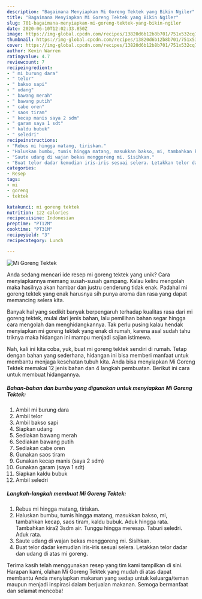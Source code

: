 ```yaml
---
description: "Bagaimana Menyiapkan Mi Goreng Tektek yang Bikin Ngiler"
title: "Bagaimana Menyiapkan Mi Goreng Tektek yang Bikin Ngiler"
slug: 701-bagaimana-menyiapkan-mi-goreng-tektek-yang-bikin-ngiler
date: 2020-06-10T12:02:33.850Z
image: https://img-global.cpcdn.com/recipes/13820d6b12b8b701/751x532cq70/mi-goreng-tektek-foto-resep-utama.jpg
thumbnail: https://img-global.cpcdn.com/recipes/13820d6b12b8b701/751x532cq70/mi-goreng-tektek-foto-resep-utama.jpg
cover: https://img-global.cpcdn.com/recipes/13820d6b12b8b701/751x532cq70/mi-goreng-tektek-foto-resep-utama.jpg
author: Kevin Warren
ratingvalue: 4.7
reviewcount: 7
recipeingredient:
- " mi burung dara"
- " telor"
- " bakso sapi"
- " udang"
- " bawang merah"
- " bawang putih"
- " cabe oren"
- " saos tiram"
- " kecap manis saya 2 sdm"
- " garam saya 1 sdt"
- " kaldu bubuk"
- " seledri"
recipeinstructions:
- "Rebus mi hingga matang, tiriskan."
- "Haluskan bumbu, tumis hingga matang, masukkan bakso, mi, tambahkan kecap, saos tiram, kaldu bubuk. Aduk hingga rata. Tambahkan kira2 3sdm air. Tunggu hingga meresap. Taburi seledri. Aduk rata."
- "Saute udang di wajan bekas menggoreng mi. Sisihkan."
- "Buat telor dadar kemudian iris-iris sesuai selera. Letakkan telor dadar dan udang di atas mi goreng."
categories:
- Resep
tags:
- mi
- goreng
- tektek

katakunci: mi goreng tektek 
nutrition: 122 calories
recipecuisine: Indonesian
preptime: "PT12M"
cooktime: "PT31M"
recipeyield: "3"
recipecategory: Lunch

---
```



![Mi Goreng Tektek](https://img-global.cpcdn.com/recipes/13820d6b12b8b701/751x532cq70/mi-goreng-tektek-foto-resep-utama.jpg)

Anda sedang mencari ide resep mi goreng tektek yang unik? Cara menyiapkannya memang susah-susah gampang. Kalau keliru mengolah maka hasilnya akan hambar dan justru cenderung tidak enak. Padahal mi goreng tektek yang enak harusnya sih punya aroma dan rasa yang dapat memancing selera kita.



Banyak hal yang sedikit banyak berpengaruh terhadap kualitas rasa dari mi goreng tektek, mulai dari jenis bahan, lalu pemilihan bahan segar hingga cara mengolah dan menghidangkannya. Tak perlu pusing kalau hendak menyiapkan mi goreng tektek yang enak di rumah, karena asal sudah tahu triknya maka hidangan ini mampu menjadi sajian istimewa.


Nah, kali ini kita coba, yuk, buat mi goreng tektek sendiri di rumah. Tetap dengan bahan yang sederhana, hidangan ini bisa memberi manfaat untuk membantu menjaga kesehatan tubuh kita. Anda bisa menyiapkan Mi Goreng Tektek memakai 12 jenis bahan dan 4 langkah pembuatan. Berikut ini cara untuk membuat hidangannya.

<!--inarticleads1-->

##### Bahan-bahan dan bumbu yang digunakan untuk menyiapkan Mi Goreng Tektek:

1. Ambil  mi burung dara
1. Ambil  telor
1. Ambil  bakso sapi
1. Siapkan  udang
1. Sediakan  bawang merah
1. Sediakan  bawang putih
1. Sediakan  cabe oren
1. Gunakan  saos tiram
1. Gunakan  kecap manis (saya 2 sdm)
1. Gunakan  garam (saya 1 sdt)
1. Siapkan  kaldu bubuk
1. Ambil  seledri




<!--inarticleads2-->

##### Langkah-langkah membuat Mi Goreng Tektek:

1. Rebus mi hingga matang, tiriskan.
1. Haluskan bumbu, tumis hingga matang, masukkan bakso, mi, tambahkan kecap, saos tiram, kaldu bubuk. Aduk hingga rata. Tambahkan kira2 3sdm air. Tunggu hingga meresap. Taburi seledri. Aduk rata.
1. Saute udang di wajan bekas menggoreng mi. Sisihkan.
1. Buat telor dadar kemudian iris-iris sesuai selera. Letakkan telor dadar dan udang di atas mi goreng.




Terima kasih telah menggunakan resep yang tim kami tampilkan di sini. Harapan kami, olahan Mi Goreng Tektek yang mudah di atas dapat membantu Anda menyiapkan makanan yang sedap untuk keluarga/teman maupun menjadi inspirasi dalam berjualan makanan. Semoga bermanfaat dan selamat mencoba!
